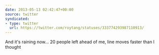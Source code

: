 ```yaml
---
date: 2013-05-13 02:42:47+00:00
source: twitter
syndicated:
- type: twitter
  url: https://twitter.com/roytang/statuses/333774293987110913/
---
```


And it's raining now... 20 people left ahead of me, line moves faster than I thought
